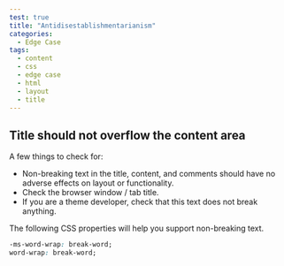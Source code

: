 ```yaml
---
test: true
title: "Antidisestablishmentarianism"
categories:
  - Edge Case
tags:
  - content
  - css
  - edge case
  - html
  - layout
  - title
---
```


## Title should not overflow the content area

A few things to check for:

- Non-breaking text in the title, content, and comments should have no adverse
  effects on layout or functionality.
- Check the browser window / tab title.
- If you are a theme developer, check that this text does not break anything.

The following CSS properties will help you support non-breaking text.

```css
-ms-word-wrap: break-word;
word-wrap: break-word;
```
